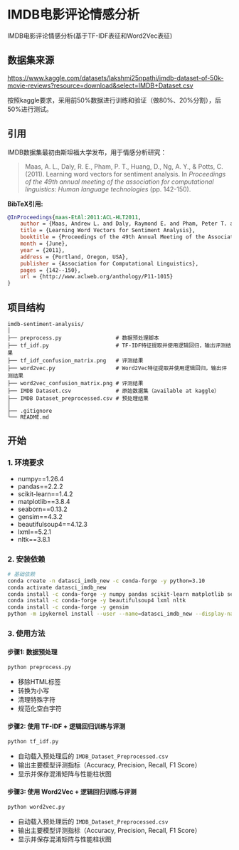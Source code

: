 # IMDB电影评论情感分析

IMDB电影评论情感分析(基于TF-IDF表征和Word2Vec表征)

## 数据集来源

https://www.kaggle.com/datasets/lakshmi25npathi/imdb-dataset-of-50k-movie-reviews?resource=download&select=IMDB+Dataset.csv

按照kaggle要求，采用前50%数据进行训练和验证（做80%、20%分割），后50%进行测试。

## 引用

IMDB数据集最初由斯坦福大学发布，用于情感分析研究：

> Maas, A. L., Daly, R. E., Pham, P. T., Huang, D., Ng, A. Y., & Potts, C. (2011). Learning word vectors for sentiment analysis. In *Proceedings of the 49th annual meeting of the association for computational linguistics: Human language technologies* (pp. 142-150).

**BibTeX引用:**
```bibtex
@InProceedings{maas-EtAl:2011:ACL-HLT2011,
    author = {Maas, Andrew L. and Daly, Raymond E. and Pham, Peter T. and Huang, Dan and Ng, Andrew Y. and Potts, Christopher},
    title = {Learning Word Vectors for Sentiment Analysis},
    booktitle = {Proceedings of the 49th Annual Meeting of the Association for Computational Linguistics: Human Language Technologies},
    month = {June},
    year = {2011},
    address = {Portland, Oregon, USA},
    publisher = {Association for Computational Linguistics},
    pages = {142--150},
    url = {http://www.aclweb.org/anthology/P11-1015}
}
```

##  项目结构

```
imdb-sentiment-analysis/
│
├── preprocess.py                 # 数据预处理脚本
├── tf_idf.py                     # TF-IDF特征提取并使用逻辑回归，输出评测结果
├── tf_idf_confusion_matrix.png   # 评测结果
├── word2vec.py                   # Word2Vec特征提取并使用逻辑回归，输出评测结果
├── word2vec_confusion_matrix.png # 评测结果
├── IMDB Dataset.csv              # 原始数据集（available at kaggle）
├── IMDB Dataset_preprocessed.csv # 预处理结果
│  
├── .gitignore
└── README.md
```

## 开始

### 1. 环境要求

- numpy==1.26.4
- pandas==2.2.2
- scikit-learn==1.4.2
- matplotlib==3.8.4
- seaborn==0.13.2
- gensim==4.3.2
- beautifulsoup4==4.12.3
- lxml==5.2.1
- nltk==3.8.1

### 2. 安装依赖

```bash
# 基础依赖
conda create -n datasci_imdb_new -c conda-forge -y python=3.10
conda activate datasci_imdb_new
conda install -c conda-forge -y numpy pandas scikit-learn matplotlib seaborn
conda install -c conda-forge -y beautifulsoup4 lxml nltk
conda install -c conda-forge -y gensim
python -m ipykernel install --user --name=datasci_imdb_new --display-name "Python (datasci_imdb_new)"
```

### 3. 使用方法

#### 步骤1: 数据预处理
```bash
python preprocess.py
```
- 移除HTML标签
- 转换为小写
- 清理特殊字符
- 规范化空白字符


#### 步骤2: 使用 TF-IDF + 逻辑回归训练与评测

```bash
python tf_idf.py
```
- 自动载入预处理后的 `IMDB_Dataset_Preprocessed.csv`
- 输出主要模型评测指标（Accuracy, Precision, Recall, F1 Score）
- 显示并保存混淆矩阵与性能柱状图

#### 步骤3: 使用 Word2Vec + 逻辑回归训练与评测

```bash
python word2vec.py
```
- 自动载入预处理后的 `IMDB_Dataset_Preprocessed.csv`
- 输出主要模型评测指标（Accuracy, Precision, Recall, F1 Score）
- 显示并保存混淆矩阵与性能柱状图




